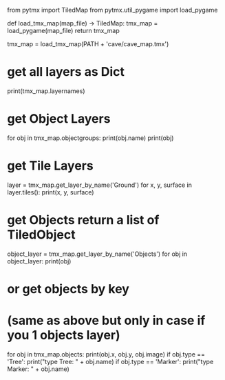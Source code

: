 from pytmx import TiledMap
from pytmx.util_pygame import load_pygame

def load_tmx_map(map_file) -> TiledMap:
    tmx_map = load_pygame(map_file)
    return tmx_map


tmx_map = load_tmx_map(PATH + 'cave/cave_map.tmx')

# get all layers as Dict
print(tmx_map.layernames)

# get Object Layers
for obj in tmx_map.objectgroups:
    print(obj.name)
    print(obj)

# get Tile Layers
layer = tmx_map.get_layer_by_name('Ground')
for x, y, surface in layer.tiles():
    print(x, y, surface)

# get Objects return a list of TiledObject
object_layer = tmx_map.get_layer_by_name('Objects')
for obj in object_layer:
    print(obj)

# or get objects by key
# (same as above but only in case if you 1 objects layer)
for obj in tmx_map.objects:
    print(obj.x, obj.y, obj.image)
    if obj.type == 'Tree':
        print("type Tree: " + obj.name)
    if obj.type == 'Marker':
        print("type Marker: " + obj.name)